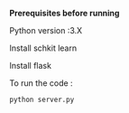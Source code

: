 **Prerequisites before running**
<br/>

Python version :3.X
 <br/>

Install schkit learn 
<br/>

Install flask
<br/>



To run the code :

    python server.py


